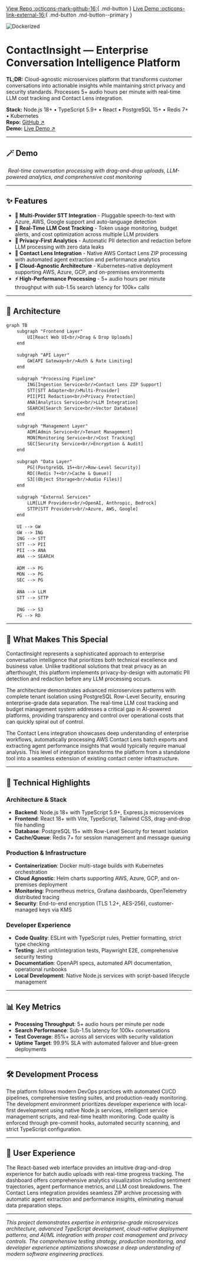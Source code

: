 [View Repo :octicons-mark-github-16:](https://github.com/Ready2k/Project4){ .md-button }
[Live Demo :octicons-link-external-16:](#){ .md-button .md-button--primary }

![Dockerized](https://img.shields.io/badge/Docker-yes-success)

# ContactInsight — Enterprise Conversation Intelligence Platform

**TL;DR:** Cloud-agnostic microservices platform that transforms customer conversations into actionable insights while maintaining strict privacy and security standards. Processes 5+ audio hours per minute with real-time LLM cost tracking and Contact Lens integration.

**Stack:** Node.js 18+ • TypeScript 5.9+ • React • PostgreSQL 15+ • Redis 7+ • Kubernetes  
**Repo:** [GitHub ↗](https://github.com/your-org/conversation-intelligence)  
**Demo:** [Live Demo ↗](https://demo.contactinsight.com)

---

## 🪄 Demo

![ContactInsight Demo](../assets/contactinsight-demo.gif)
*Real-time conversation processing with drag-and-drop uploads, LLM-powered analytics, and comprehensive cost monitoring*

---

## ✨ Features

- **🎯 Multi-Provider STT Integration** - Pluggable speech-to-text with Azure, AWS, Google support and auto-language detection
- **🚀 Real-Time LLM Cost Tracking** - Token usage monitoring, budget alerts, and cost optimization across multiple LLM providers
- **🔐 Privacy-First Analytics** - Automatic PII detection and redaction before LLM processing with zero data leaks
- **📱 Contact Lens Integration** - Native AWS Contact Lens ZIP processing with automated agent extraction and performance analytics  
- **🐳 Cloud-Agnostic Architecture** - Kubernetes-native deployment supporting AWS, Azure, GCP, and on-premises environments
- **⚡ High-Performance Processing** - 5+ audio hours per minute throughput with sub-1.5s search latency for 100k+ calls

---

## 🧠 Architecture

```mermaid
graph TB
    subgraph "Frontend Layer"
        UI[React Web UI<br/>Drag & Drop Uploads]
    end
    
    subgraph "API Layer"
        GW[API Gateway<br/>Auth & Rate Limiting]
    end
    
    subgraph "Processing Pipeline"
        ING[Ingestion Service<br/>Contact Lens ZIP Support]
        STT[STT Adapter<br/>Multi-Provider]
        PII[PII Redaction<br/>Privacy Protection]
        ANA[Analytics Service<br/>LLM Integration]
        SEARCH[Search Service<br/>Vector Database]
    end
    
    subgraph "Management Layer"
        ADM[Admin Service<br/>Tenant Management]
        MON[Monitoring Service<br/>Cost Tracking]
        SEC[Security Service<br/>Encryption & Audit]
    end
    
    subgraph "Data Layer"
        PG[(PostgreSQL 15+<br/>Row-Level Security)]
        RD[(Redis 7+<br/>Cache & Queue)]
        S3[(Object Storage<br/>Audio Files)]
    end
    
    subgraph "External Services"
        LLM[LLM Providers<br/>OpenAI, Anthropic, Bedrock]
        STTP[STT Providers<br/>Azure, AWS, Google]
    end
    
    UI --> GW
    GW --> ING
    ING --> STT
    STT --> PII
    PII --> ANA
    ANA --> SEARCH
    
    ADM --> PG
    MON --> PG
    SEC --> PG
    
    ANA --> LLM
    STT --> STTP
    
    ING --> S3
    PG --> RD
```

---

## 🎯 What Makes This Special

ContactInsight represents a sophisticated approach to enterprise conversation intelligence that prioritizes both technical excellence and business value. Unlike traditional solutions that treat privacy as an afterthought, this platform implements privacy-by-design with automatic PII detection and redaction before any LLM processing occurs.

The architecture demonstrates advanced microservices patterns with complete tenant isolation using PostgreSQL Row-Level Security, ensuring enterprise-grade data separation. The real-time LLM cost tracking and budget management system addresses a critical gap in AI-powered platforms, providing transparency and control over operational costs that can quickly spiral out of control.

The Contact Lens integration showcases deep understanding of enterprise workflows, automatically processing AWS Contact Lens batch exports and extracting agent performance insights that would typically require manual analysis. This level of integration transforms the platform from a standalone tool into a seamless extension of existing contact center infrastructure.

---

## 🚀 Technical Highlights

### Architecture & Stack
- **Backend**: Node.js 18+ with TypeScript 5.9+, Express.js microservices
- **Frontend**: React 18+ with Vite, TypeScript, Tailwind CSS, drag-and-drop file handling
- **Database**: PostgreSQL 15+ with Row-Level Security for tenant isolation
- **Cache/Queue**: Redis 7+ for session management and message queuing

### Production & Infrastructure
- **Containerization**: Docker multi-stage builds with Kubernetes orchestration
- **Cloud Agnostic**: Helm charts supporting AWS, Azure, GCP, and on-premises deployment
- **Monitoring**: Prometheus metrics, Grafana dashboards, OpenTelemetry distributed tracing
- **Security**: End-to-end encryption (TLS 1.2+, AES-256), customer-managed keys via KMS

### Developer Experience
- **Code Quality**: ESLint with TypeScript rules, Prettier formatting, strict type checking
- **Testing**: Jest unit/integration tests, Playwright E2E, comprehensive security testing
- **Documentation**: OpenAPI specs, automated API documentation, operational runbooks
- **Local Development**: Native Node.js services with script-based lifecycle management

---

## 📊 Key Metrics

- **Processing Throughput**: 5+ audio hours per minute per node
- **Search Performance**: Sub-1.5s latency for 100k+ conversations
- **Test Coverage**: 85%+ across all services with security validation
- **Uptime Target**: 99.9% SLA with automated failover and blue-green deployments

---

## 🛠️ Development Process

The platform follows modern DevOps practices with automated CI/CD pipelines, comprehensive testing suites, and production-ready monitoring. The development environment prioritizes developer experience with local-first development using native Node.js services, intelligent service management scripts, and real-time health monitoring. Code quality is enforced through pre-commit hooks, automated security scanning, and strict TypeScript configuration.

---

## 🎨 User Experience

The React-based web interface provides an intuitive drag-and-drop experience for batch audio uploads with real-time progress tracking. The dashboard offers comprehensive analytics visualization including sentiment trajectories, agent performance metrics, and LLM cost breakdowns. The Contact Lens integration provides seamless ZIP archive processing with automatic agent extraction and performance insights, eliminating manual data preparation steps.

---

*This project demonstrates expertise in enterprise-grade microservices architecture, advanced TypeScript development, cloud-native deployment patterns, and AI/ML integration with proper cost management and privacy controls. The comprehensive testing strategy, production monitoring, and developer experience optimizations showcase a deep understanding of modern software engineering practices.*